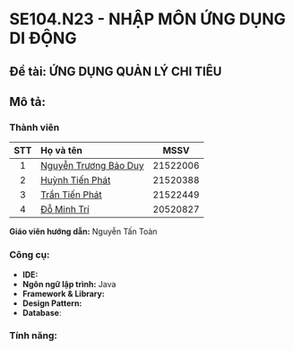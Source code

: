 # SE104.N23 - NHẬP MÔN ỨNG DỤNG DI ĐỘNG

## Đề tài: ỨNG DỤNG QUẢN LÝ CHI TIÊU

## Mô tả:

### Thành viên

|STT|Họ và tên          |MSSV       |
|:-:|:------------------|:---------:|
| 1	|[Nguyễn Trương Bảo Duy](mailto:21522006@gm.uit.edu.vn)	| 21522006	|
| 2	|[Huỳnh Tiến Phát](mailto:21520388@gm.uit.edu.vn)	| 21520388	| 
| 3	|[Trần Tiến Phát](mailto:21522449@gm.uit.edu.vn)	| 21522449	|
| 4	|[Đỗ Minh Trí](mailto:20520827@gm.uit.edu.vn)	| 20520827	| 

**Giáo viên hướng dẫn:** Nguyễn Tấn Toàn

### Công cụ:

- **IDE:** 
- **Ngôn ngữ lập trình:** Java
- **Framework & Library:** 
- **Design Pattern:** 
- **Database**: 

### Tính năng:
